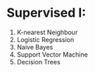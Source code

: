 # Supervised I:

1. K-nearest Neighbour
2. Logistic Regression
3. Naive Bayes
4. Support Vector Machine
5. Decision Trees
